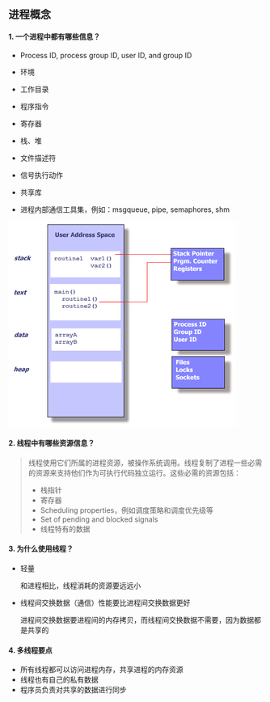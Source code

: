 ## 进程概念

#### 1. 一个进程中都有哪些信息？

* Process ID, process group ID, user ID, and group ID

* 环境
* 工作目录
* 程序指令
* 寄存器
* 栈、堆
* 文件描述符
* 信号执行动作
* 共享库
* 进程内部通信工具集，例如：msgqueue, pipe, semaphores, shm

![进程](../Assets/process.gif)

#### 2. 线程中有哪些资源信息？

> 线程使用它们所属的进程资源，被操作系统调用。线程复制了进程一些必需的资源来支持他们作为可执行代码独立运行。这些必需的资源包括：
>
> * 栈指针
> * 寄存器
> * Scheduling properties，例如调度策略和调度优先级等
> * Set of pending and blocked signals
> * 线程特有的数据

#### 3. 为什么使用线程？

* 轻量 

  和进程相比，线程消耗的资源要远远小

* 线程间交换数据（通信）性能要比进程间交换数据更好

  进程间交换数据要进程间的内存拷贝，而线程间交换数据不需要，因为数据都是共享的

#### 4. 多线程要点

* 所有线程都可以访问进程内存，共享进程的内存资源
* 线程也有自己的私有数据
* 程序员负责对共享的数据进行同步


